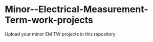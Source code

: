 # Minor--Electrical-Measurement-Term-work-projects
Upload your minor EM TW projects in this repository
